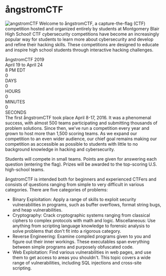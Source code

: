 # ångstromCTF
<img src="" alt="angstromCTF">
Welcome to ångstromCTF, a capture-the-flag (CTF) competition hosted and organized entirely by students at Montgomery Blair High School! CTF cybersecurity competitions have become an increasingly popular way for students to learn more about cybersecurity and develop and refine their hacking skills. These competitions are designed to educate and inspire high school students through interactive hacking challenges.  
  
ångstromCTF 2019  
April 19 to April 24  
8 PM EDT  
0  
DAYS  
0  
HOURS  
0  
MINUTES  
0  
SECONDS  
The first ångstromCTF took place April 8-17, 2016. It was a phenomenal success, with almost 500 teams participating and submitting thousands of problem solutions. Since then, we've run a competition every year and grown to host more than 1,500 scoring teams. As we expand our competition to an even wider audience, our chief goal remains making our competition as accessible as possible to students with little to no background knowledge in hacking and cybersecurity.  
  
Students will compete in small teams. Points are given for answering each question (entering the flag). Prizes will be awarded to the top-scoring U.S. high-school teams.  
  
ångstromCTF is intended both for beginners and experienced CTFers and consists of questions ranging from simple to very difficult in various categories. There are five categories of problems:  
  
* Binary Exploitation: Apply a range of skills to exploit security vulnerabilities in programs, such as buffer overflows, format string bugs, and heap vulnerabilities.
* Cryptography: Crack cryptographic systems ranging from classical ciphers to complex protocols with math and logic.
Miscellaneous: Use anything from scripting language knowledge to forensic analysis to solve problems that don't fit into a rigorous category.
* Reverse Engineering: Examine compiled programs given to you and figure out their inner workings. These executables span everything between simple programs and purposely obfuscated code.
* Web Exploitation: Find various vulnerabilities in web pages, and use them to get access to areas you shouldn't. This topic covers a wide range of vulnerabilities, including SQL injections and cross-site scripting.
